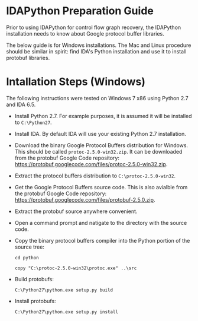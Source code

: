 # IDAPython Preparation Guide

Prior to using IDAPython for control flow graph recovery, the IDAPython installation needs to know about Google protocol buffer libraries.

The below guide is for Windows installations. The Mac and Linux procedure should be similar in spirit: find IDA's Python installation and use it to install protobuf libraries.

# Intallation Steps (Windows)

The following instructions were tested on Windows 7 x86 using Python 2.7 and IDA 6.5.

* Install Python 2.7. For example purposes, it is assumed it will be installed to `C:\Python27`.

* Install IDA. By default IDA will use your existing Python 2.7 installation.

* Download the binary Google Protocol Buffers distribution for Windows. This should be called `protoc-2.5.0-win32.zip`. It can be downloaded from the protobuf Google Code repository:
 https://protobuf.googlecode.com/files/protoc-2.5.0-win32.zip.

* Extract the protocol buffers distribution to `C:\protoc-2.5.0-win32`.

* Get the Google Protocol Buffers source code. This is also avialble from the protobuf Google Code repository: https://protobuf.googlecode.com/files/protobuf-2.5.0.zip.

* Extract the protobuf source anywhere convenient.

* Open a command prompt and natigate to the directory with the source code.

* Copy the binary protocol buffers compiler into the Python portion of the source tree:

  `cd python`

  `copy "C:\protoc-2.5.0-win32\protoc.exe" ..\src`

* Build protobufs:

  `C:\Python27\python.exe setup.py build`

* Install protobufs:

  `C:\Python27\python.exe setup.py install`
